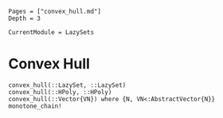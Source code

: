 ```@contents
Pages = ["convex_hull.md"]
Depth = 3
```

```@meta
CurrentModule = LazySets
```

# Convex Hull

```@docs
convex_hull(::LazySet, ::LazySet)
convex_hull(::HPoly, ::HPoly)
convex_hull(::Vector{VN}) where {N, VN<:AbstractVector{N}}
monotone_chain!
```
